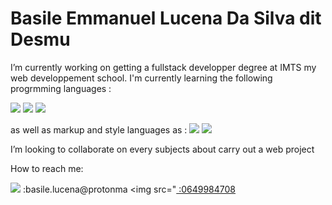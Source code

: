 
# **Basile Emmanuel Lucena Da Silva dit Desmu**


I’m currently working on getting a fullstack developper degree at IMTS my web developpement school.
I'm currently learning the following progrmming languages :

<img src="https://img.shields.io/badge/Python-3776AB?style=for-the-badge&logo=python&logoColor=white">
<img src="https://img.shields.io/badge/C-00599C?style=for-the-badge&logo=c&logoColor=white">
<img src="https://img.shields.io/badge/JavaScript-323330?style=for-the-badge&logo=javascript&logoColor=F7DF1E">

as well as markup and style languages as :
<img src="https://img.shields.io/badge/HTML5-E34F26?style=for-the-badge&logo=html5&logoColor=white">
<img src="https://img.shields.io/badge/CSS3-1572B6?style=for-the-badge&logo=css3&logoColor=white">

I’m looking to collaborate on every subjects about carry out a web project

How to reach me: 

<img src="https://img.shields.io/badge/ProtonMail-8B89CC?style=for-the-badge&logo=protonmail&logoColor=white"> :basile.lucena@protonma
<img src="<a href="https://www.freeiconspng.com/uploads/office-phone-icon--25.png"> :0649984708 

